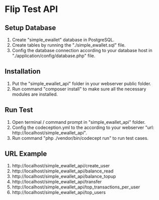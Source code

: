 # Flip Test API

## Setup Database
1. Create "simple_ewallet" database in PostgreSQL.
2. Create tables by running the "./simple_ewallet.sql" file.
3. Config the database connection according to your database host in "./application/config/database.php" file.

## Installation
1. Put the "simple_ewallet_api" folder in your webserver public folder.
2. Run command "composer install" to make sure all the necessary modules are installed.

## Run Test
1. Open terminal / command prompt in "simple_ewallet_api" folder.
2. Config the codeception.yml to the according to your webserver "url: http://localhost/simple_ewallet_api".
3. Run command "php ./vendor/bin/codecept run" to run test cases.

## URL Example
1. http://localhost/simple_ewallet_api/create_user
2. http://localhost/simple_ewallet_api/balance_read
3. http://localhost/simple_ewallet_api/balance_topup
4. http://localhost/simple_ewallet_api/transfer
5. http://localhost/simple_ewallet_api/top_transactions_per_user
6. http://localhost/simple_ewallet_api/top_users